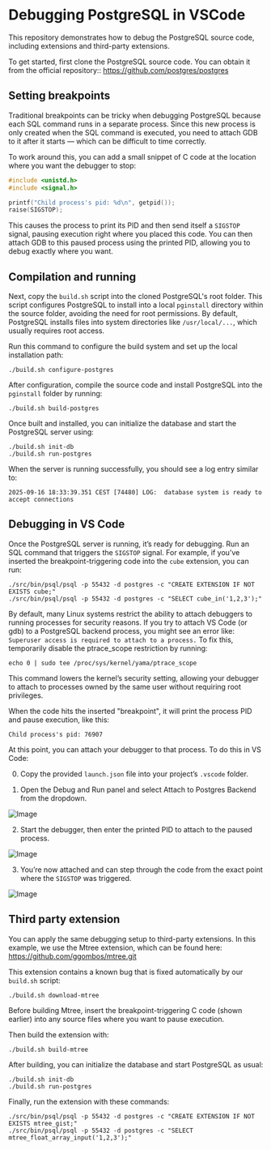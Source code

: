 # Debugging PostgreSQL in VSCode

This repository demonstrates how to debug the PostgreSQL source code, including extensions and third-party extensions.

To get started, first clone the PostgreSQL source code. You can obtain it from the official repository:: https://github.com/postgres/postgres

## Setting breakpoints

Traditional breakpoints can be tricky when debugging PostgreSQL because each SQL command runs in a separate process. Since this new process is only created when the SQL command is executed, you need to attach GDB to it after it starts — which can be difficult to time correctly.

To work around this, you can add a small snippet of C code at the location where you want the debugger to stop:
```c
#include <unistd.h>
#include <signal.h>

printf("Child process's pid: %d\n", getpid());
raise(SIGSTOP);
```

This causes the process to print its PID and then send itself a `SIGSTOP` signal, pausing execution right where you placed this code. You can then attach GDB to this paused process using the printed PID, allowing you to debug exactly where you want.

## Compilation and running

Next, copy the `build.sh` script into the cloned PostgreSQL's root folder. This script configures PostgreSQL to install into a local `pginstall` directory within the source folder, avoiding the need for root permissions. By default, PostgreSQL installs files into system directories like `/usr/local/...`, which usually requires root access.

Run this command to configure the build system and set up the local installation path:
```
./build.sh configure-postgres
```

After configuration, compile the source code and install PostgreSQL into the `pginstall` folder by running:
```
./build.sh build-postgres
```

Once built and installed, you can initialize the database and start the PostgreSQL server using:
```
./build.sh init-db
./build.sh run-postgres
```

When the server is running successfully, you should see a log entry similar to:
```
2025-09-16 18:33:39.351 CEST [74480] LOG:  database system is ready to accept connections
```

## Debugging in VS Code

Once the PostgreSQL server is running, it’s ready for debugging. Run an SQL command that triggers the `SIGSTOP` signal. For example, if you’ve inserted the breakpoint-triggering code into the `cube` extension, you can run:
```
./src/bin/psql/psql -p 55432 -d postgres -c "CREATE EXTENSION IF NOT EXISTS cube;"
./src/bin/psql/psql -p 55432 -d postgres -c "SELECT cube_in('1,2,3');"
```

By default, many Linux systems restrict the ability to attach debuggers to running processes for security reasons. If you try to attach VS Code (or gdb) to a PostgreSQL backend process, you might see an error like: `Superuser access is required to attach to a process.` To fix this, temporarily disable the ptrace_scope restriction by running:
```
echo 0 | sudo tee /proc/sys/kernel/yama/ptrace_scope
```
This command lowers the kernel’s security setting, allowing your debugger to attach to processes owned by the same user without requiring root privileges.

When the code hits the inserted "breakpoint", it will print the process PID and pause execution, like this:
```
Child process's pid: 76907
```

At this point, you can attach your debugger to that process. To do this in VS Code:

0. Copy the provided `launch.json` file into your project’s `.vscode` folder.

1. Open the Debug and Run panel and select Attach to Postgres Backend from the dropdown.

![Image](https://github.com/user-attachments/assets/4a5b9de8-32f2-4cf4-919b-451aa19467aa)

2. Start the debugger, then enter the printed PID to attach to the paused process.

![Image](https://github.com/user-attachments/assets/90139776-7c19-42e6-89d0-8b2182ae2d94)

3. You’re now attached and can step through the code from the exact point where the `SIGSTOP` was triggered.

![Image](https://github.com/user-attachments/assets/1a25fc20-f531-4006-a331-66c0652baed9)

## Third party extension

You can apply the same debugging setup to third-party extensions. In this example, we use the Mtree extension, which can be found here: https://github.com/ggombos/mtree.git

This extension contains a known bug that is fixed automatically by our `build.sh` script:
```
./build.sh download-mtree
```

Before building Mtree, insert the breakpoint-triggering C code (shown earlier) into any source files where you want to pause execution.

Then build the extension with:
```
./build.sh build-mtree
```

After building, you can initialize the database and start PostgreSQL as usual:
```
./build.sh init-db
./build.sh run-postgres
```

Finally, run the extension with these commands:
```
./src/bin/psql/psql -p 55432 -d postgres -c "CREATE EXTENSION IF NOT EXISTS mtree_gist;"
./src/bin/psql/psql -p 55432 -d postgres -c "SELECT mtree_float_array_input('1,2,3');"
```
